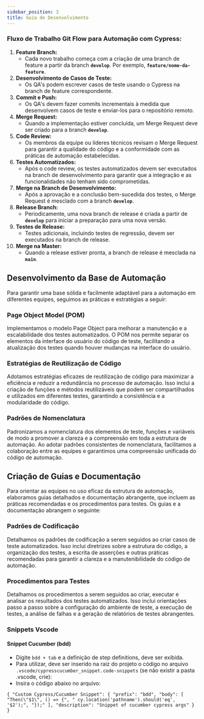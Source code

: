```yaml
---
sidebar_position: 3
title: Guia de Desenvolvimento
---
```


### **Fluxo de Trabalho Git Flow para Automação com Cypress:**

 1. **Feature Branch:**
    * Cada novo trabalho começa com a criação de uma branch de feature a partir da branch **`develop`**. Por exemplo, **`feature/nome-da-feature`**.
 2. **Desenvolvimento de Casos de Teste:**
    * Os QA's podem escrever casos de teste usando o Cypress na branch de feature correspondente.
 3. **Commit e Push:**
    * Os QA's devem fazer commits incrementais à medida que desenvolvem casos de teste e enviar-los para o repositório remoto.
 4. **Merge Request:**
    * Quando a implementação estiver concluída, um Merge Request deve ser criado para a branch **`develop`**.
 5. **Code Review:**
    * Os membros da equipe ou líderes técnicos revisam o Merge Request para garantir a qualidade do código e a conformidade com as práticas de automação estabelecidas.
 6. **Testes Automatizados:**
    * Após o code review, os testes automatizados devem ser executados na branch de desenvolvimento para garantir que a integração e as funcionalidades não tenham sido comprometidas.
 7. **Merge na Branch de Desenvolvimento:**
    * Após a aprovação e a conclusão bem-sucedida dos testes, o Merge Request é mesclado com a branch **`develop`**.
 8. **Release Branch:**
    * Periodicamente, uma nova branch de release é criada a partir de **`develop`** para iniciar a preparação para uma nova versão.
 9. **Testes de Release:**
    * Testes adicionais, incluindo testes de regressão, devem ser executados na branch de release.
10. **Merge na Master:**
    * Quando a release estiver pronta, a branch de release é mesclada na **`main`**.

## **Desenvolvimento da Base de Automação**

Para garantir uma base sólida e facilmente adaptável para a automação em diferentes equipes, seguimos as práticas e estratégias a seguir:

### **Page Object Model (POM)**

Implementamos o modelo Page Object para melhorar a manutenção e a escalabilidade dos testes automatizados. O POM nos permite separar os elementos da interface do usuário do código de teste, facilitando a atualização dos testes quando houver mudanças na interface do usuário.

### **Estratégias de Reutilização de Código**

Adotamos estratégias eficazes de reutilização de código para maximizar a eficiência e reduzir a redundância no processo de automação. Isso inclui a criação de funções e métodos reutilizáveis que podem ser compartilhados e utilizados em diferentes testes, garantindo a consistência e a modularidade do código.

### **Padrões de Nomenclatura**

Padronizamos a nomenclatura dos elementos de teste, funções e variáveis de modo a promover a clareza e a compreensão em toda a estrutura de automação. Ao adotar padrões consistentes de nomenclatura, facilitamos a colaboração entre as equipes e garantimos uma compreensão unificada do código de automação.

## **Criação de Guias e Documentação**

Para orientar as equipes no uso eficaz da estrutura de automação, elaboramos guias detalhados e documentação abrangente, que incluem as práticas recomendadas e os procedimentos para testes. Os guias e a documentação abrangem o seguinte:

### **Padrões de Codificação**

Detalhamos os padrões de codificação a serem seguidos ao criar casos de teste automatizados. Isso inclui diretrizes sobre a estrutura do código, a organização dos testes, a escrita de asserções e outras práticas recomendadas para garantir a clareza e a manutenibilidade do código de automação.

### **Procedimentos para Testes**

Detalhamos os procedimentos a serem seguidos ao criar, executar e analisar os resultados dos testes automatizados. Isso inclui orientações passo a passo sobre a configuração do ambiente de teste, a execução de testes, a análise de falhas e a geração de relatórios de testes abrangentes.

### Snippets Vscode

#### Snippet Cucumber (bdd)

* Digite `bdd + tab` e a definição de step definitions, deve ser exibida.
* Para utilizar, deve ser inserido na raiz do projeto o código no arquivo `.vscode/cypresscucumber_snippet.code-snippets` (se não existir a pasta .vscode, crie):
* Insira o código abaixo no arquivo:

`{ "Custom Cypress/Cucumber Snippet": { "prefix": "bdd", "body": [ "Then(\"$1\", () => {", " cy.location('pathname').should('eq', '$2');", "});" ], "description": "Snippet of cucumber cypress args" } }`